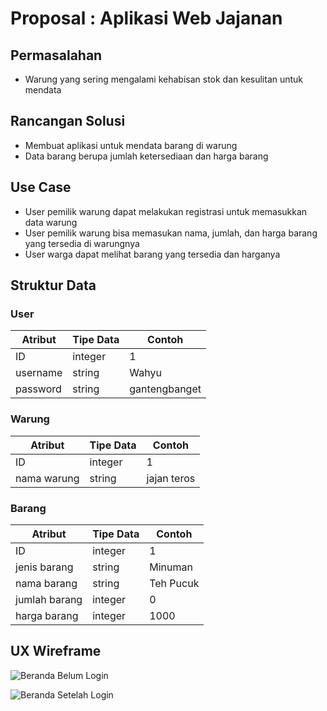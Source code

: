 # Proposal : Aplikasi Web Jajanan

## Permasalahan
- Warung yang sering mengalami kehabisan stok dan kesulitan untuk mendata 

## Rancangan Solusi
- Membuat aplikasi untuk mendata barang di warung
- Data barang berupa jumlah ketersediaan dan harga barang

## Use Case
- User pemilik warung dapat melakukan registrasi untuk memasukkan data warung
- User pemilik warung bisa memasukan nama, jumlah, dan harga barang yang tersedia di warungnya
- User warga dapat melihat barang yang tersedia dan harganya

## Struktur Data

### User
Atribut|Tipe Data|Contoh
---|---|---
ID | integer | 1
username | string | Wahyu
password | string | gantengbanget

### Warung
Atribut|Tipe Data|Contoh
---|---|---
ID | integer | 1
nama warung | string | jajan teros

### Barang
Atribut|Tipe Data|Contoh
---|---|---
ID | integer | 1
jenis barang | string | Minuman
nama barang | string | Teh Pucuk
jumlah barang | integer | 0
harga barang | integer | 1000

## UX Wireframe
![Beranda Belum Login](https://user-images.githubusercontent.com/106895141/189530739-93d78930-0dcd-4b64-ab29-f4d704d8952f.png)

![Beranda Setelah Login](https://user-images.githubusercontent.com/106895141/189530757-5c4150df-599d-48fb-8d3f-a42be5510a05.png)

